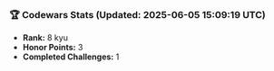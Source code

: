 ### 🏆 Codewars Stats (Updated: 2025-06-05 15:09:19 UTC)

- **Rank:** 8 kyu
- **Honor Points:** 3
- **Completed Challenges:** 1
